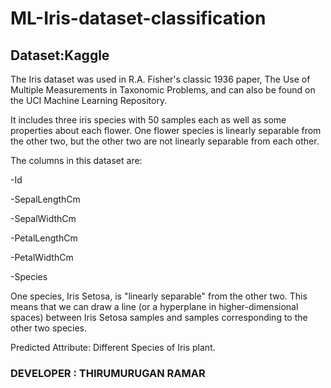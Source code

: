 # ML-Iris-dataset-classification

## Dataset:Kaggle

The Iris dataset was used in R.A. Fisher's classic 1936 paper, The Use of Multiple Measurements in Taxonomic Problems, and can also be found on the UCI Machine Learning Repository.

It includes three iris species with 50 samples each as well as some properties about each flower. One flower species is linearly separable from the other two, but the other two are not linearly separable from each other.

The columns in this dataset are:

-Id

-SepalLengthCm

-SepalWidthCm

-PetalLengthCm

-PetalWidthCm

-Species

One species, Iris Setosa, is "linearly separable" from the other two. 
This means that we can draw a line (or a hyperplane in higher-dimensional spaces) between Iris Setosa samples and 
samples corresponding to the other two species.

Predicted Attribute: Different Species of Iris plant.

### DEVELOPER : THIRUMURUGAN RAMAR
